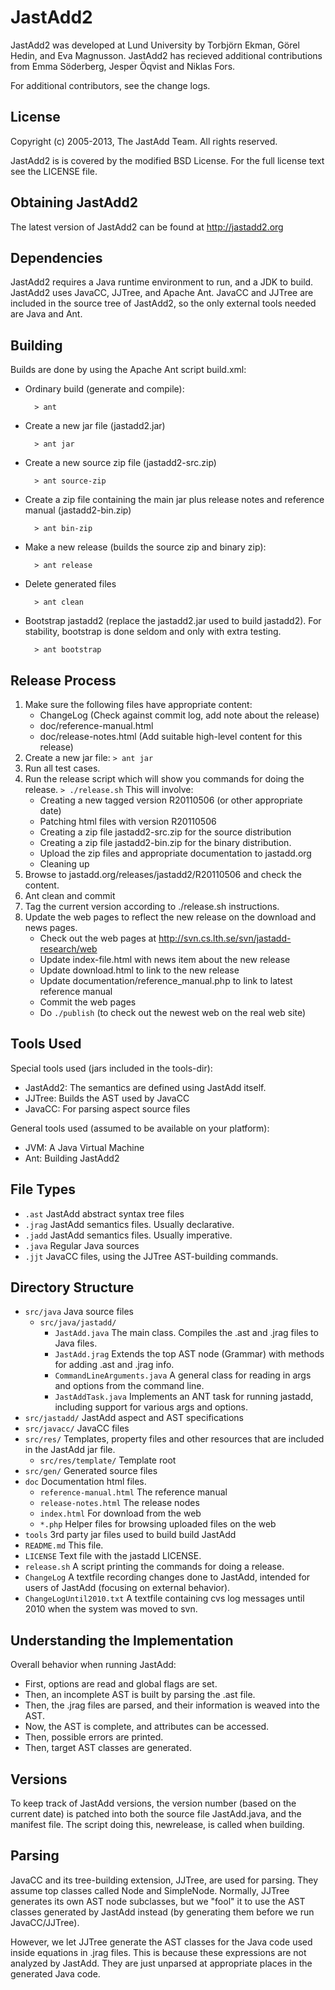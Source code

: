 JastAdd2
========

JastAdd2 was developed at Lund University by Torbj&ouml;rn Ekman, G&ouml;rel
Hedin, and Eva Magnusson. JastAdd2 has recieved additional contributions from
Emma S&ouml;derberg, Jesper &Ouml;qvist and Niklas Fors.

For additional contributors, see the change logs.

License
-------

Copyright (c) 2005-2013, The JastAdd Team. All rights reserved.

JastAdd2 is  is covered by the modified BSD License. For the full license text
see the LICENSE file.

Obtaining JastAdd2
------------------

The latest version of JastAdd2 can be found at http://jastadd2.org

Dependencies
------------

JastAdd2 requires a Java runtime environment to run, and a JDK to build.
JastAdd2 uses JavaCC, JJTree, and Apache Ant. JavaCC and JJTree are included in
the source tree of JastAdd2, so the only external tools needed are Java
and Ant.

Building
--------

Builds are done by using the Apache Ant script build.xml:

* Ordinary build (generate and compile):

        > ant

* Create a new jar file (jastadd2.jar)

        > ant jar

* Create a new source zip file (jastadd2-src.zip)

        > ant source-zip

* Create a zip file containing the main jar plus release notes and reference
  manual (jastadd2-bin.zip)

        > ant bin-zip

* Make a new release (builds the source zip and binary zip):

        > ant release

* Delete generated files

        > ant clean

* Bootstrap jastadd2 (replace the jastadd2.jar used to build jastadd2).
  For stability, bootstrap is done seldom and only with extra testing.

        > ant bootstrap

Release Process
---------------

  1. Make sure the following files have appropriate content:
     - ChangeLog (Check against commit log, add note about the release)
     - doc/reference-manual.html
     - doc/release-notes.html (Add suitable high-level content for this release)
  2. Create a new jar file:
      `> ant jar`
  3. Run all test cases.
  4. Run the release script which will show you commands for doing the release.
     `> ./release.sh`
     This will involve:
     - Creating a new tagged version R20110506 (or other appropriate date)
     - Patching html files with version R20110506
     - Creating a zip file jastadd2-src.zip for the source distribution
     - Creating a zip file jastadd2-bin.zip for the binary distribution.
     - Upload the zip files and appropriate documentation to jastadd.org
     - Cleaning up
  5. Browse to jastadd.org/releases/jastadd2/R20110506 and check the content.
  6. Ant clean and commit
  7. Tag the current version according to ./release.sh instructions.
  8. Update the web pages to reflect the new release on the download and news pages.
     - Check out the web pages at http://svn.cs.lth.se/svn/jastadd-research/web
     - Update index-file.html with news item about the new release
     - Update download.html to link to the new release
     - Update documentation/reference_manual.php to link to latest reference manual
     - Commit the web pages
     - Do `./publish` (to check out the newest web on the real web site)

Tools Used
----------

Special tools used (jars included in the tools-dir):

* JastAdd2: The semantics are defined using JastAdd itself.
* JJTree:   Builds the AST used by JavaCC
* JavaCC:   For parsing aspect source files

General tools used (assumed to be available on your platform):

* JVM:      A Java Virtual Machine
* Ant:      Building JastAdd2

File Types
----------

* `.ast`      JastAdd abstract syntax tree files
* `.jrag`     JastAdd semantics files. Usually declarative.
* `.jadd`     JastAdd semantics files. Usually imperative.
* `.java`     Regular Java sources
* `.jjt`      JavaCC files, using the JJTree AST-building commands.

Directory Structure
-------------------

* `src/java` Java source files
    - `src/java/jastadd/`
        - `JastAdd.java` The main class. Compiles the .ast and .jrag files to
        Java files.
        - `JastAdd.jrag` Extends the top AST node (Grammar) with methods for
        adding .ast and .jrag info.
        - `CommandLineArguments.java` A general class for reading in args and
        options from the command line.
        - `JastAddTask.java` Implements an ANT task for running jastadd,
        including support for various args and options.
* `src/jastadd/` JastAdd aspect and AST specifications
* `src/javacc/` JavaCC files
* `src/res/` Templates, property files and other resources that are included
    in the JastAdd jar file.
    - `src/res/template/` Template root
* `src/gen/` Generated source files
* `doc` Documentation html files.
    - `reference-manual.html` The reference manual
    - `release-notes.html` The release nodes
    - `index.html` For download from the web
    - `*.php` Helper files for browsing uploaded files on the web
* `tools` 3rd party jar files used to build build JastAdd
* `README.md` This file.
* `LICENSE` Text file with the jastadd LICENSE.
* `release.sh` A script printing the commands for doing a release.
* `ChangeLog` A textfile recording changes done to JastAdd, intended for
    users of JastAdd (focusing on external behavior).
* `ChangeLogUntil2010.txt`
    A textfile containing cvs log messages until 2010 when the
    system was moved to svn.

Understanding the Implementation
--------------------------------

Overall behavior when running JastAdd:

* First, options are read and global flags are set.
* Then, an incomplete AST is built by parsing the .ast file.
* Then, the .jrag files are parsed, and their information is weaved into the AST.
* Now, the AST is complete, and attributes can be accessed.
* Then, possible errors are printed.
* Then, target AST classes are generated.

Versions
--------

To keep track of JastAdd versions, the version number (based on the current
date) is patched into both the source file JastAdd.java, and the manifest file.
The script doing this, newrelease, is called when building.

Parsing
-------

JavaCC and its tree-building extension, JJTree, are used for parsing. They
assume top classes called Node and SimpleNode. Normally, JJTree generates its
own AST node subclasses, but we "fool" it to use the AST classes generated by
JastAdd instead (by generating them before we run JavaCC/JJTree).

However, we let JJTree generate the AST classes for the Java code used inside
equations in .jrag files. This is because these expressions are not analyzed by
JastAdd. They are just unparsed at appropriate places in the generated Java
code.
